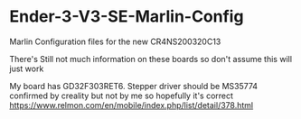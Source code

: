 # Ender-3-V3-SE-Marlin-Config
Marlin Configuration files for the new CR4NS200320C13

There's Still not much information on these boards so don't assume this will just work

My board has GD32F303RET6.
Stepper driver should be MS35774 confirmed by creality but not by me so hopefully it's correct
https://www.relmon.com/en/mobile/index.php/list/detail/378.html
